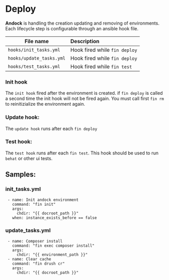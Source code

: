 # Deploy 

<b>Andock</b> is handling the creation updating and removing of environments. Each lifecycle step is configurable through an ansible hook file.

| File name                  | Description |
|----------------------------|:------------|
| `hooks/init_tasks.yml`     | Hook fired while `fin deploy` |
| `hooks/update_tasks.yml`   | Hook fired while `fin deploy`|
| `hooks/test_tasks.yml`     | Hook fired while `fin test`|

### Init hook
The `init hook` fired after the environment is created. if `fin deploy` is called a second time the init hook will not be fired again. You must call first `fin rm` to reinitizialize the environment again.  
### Update hook:
The `update hook` runs after each `fin deploy`
### Test hook:
The `test hook` runs after each `fin test`. This hook should be used to run `behat` or other ui tests.

## Samples:
### init_tasks.yml
```
 - name: Init andock environment
   command: "fin init"
   args:
     chdir: "{{ docroot_path }}"
   when: instance_exists_before == false
```
 
### update_tasks.yml
```
 - name: Composer install
   command: "fin exec composer install"
   args:
     chdir: "{{ environment_path }}"
 - name: Clear cache
   command: "fin drush cr"
   args:
     chdir: "{{ docroot_path }}"
```

